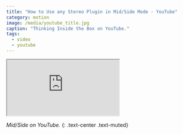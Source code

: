 ```yaml
---
title: "How to Use any Stereo Plugin in Mid/Side Mode - YouTube"
category: motion
image: /media/youtube_title.jpg
caption: "Thinking Inside the Box on YouTube."
tags:
  - video
  - youtube
---
```


<div class="embed-responsive embed-responsive-16by9">
	<iframe class="embed-responsive-item" src="https://www.youtube.com/embed/z3mOR_mnbo8"></iframe>
</div>

_Mid/Side on YouTube._
{: .text-center .text-muted}
